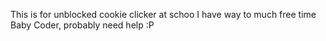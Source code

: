 This is for unblocked cookie clicker at schoo
I have way to much free time
Baby Coder, probably need help :P
